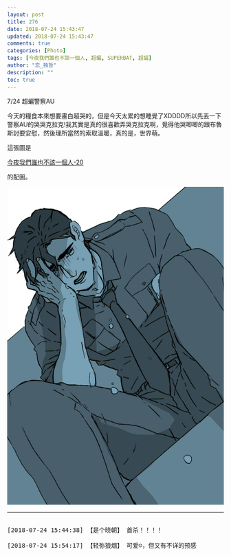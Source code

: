```yaml
---
layout: post
title: 276
date: 2018-07-24 15:43:47
updated: 2018-07-24 15:43:47
comments: true
categories: [Photo]
tags: [今夜我們誰也不該一個人, 超蝙, SUPERBAT, 超蝠]
author: "恋_独哲"
description: ""
toc: true
---
```


<p>7/24 超蝙警察AU</p> 
<p>今天的糧食本來想要畫白超哭的，但是今天太累的想睡覺了XDDDD所以先丟一下警察AU的哭哭克拉克!我其實是真的很喜歡弄哭克拉克啊，覺得他哭唧唧的跟布魯斯討要安慰，然後理所當然的索取溫暖，真的是，世界萌。<br /></p> 
<p>這張圖是</p> 
<p><a target="_blank" href="http://lianduzhe.lofter.com/post/1d458e50_eea217d5"  >今夜我們誰也不該一個人-20</a><br /></p> 
<p>的配圖。</p>

![](https://raw.githubusercontent.com/alicewish/maple50821/master/img_YW5MWVN1NEpoZFdtbjJyTVdyd3Izc0ZTMjEzSG1MaWUvSXgxQlZaaUsyMytlZmM4MjZHNUdnPT0.jpg)

---

<pre>

[2018-07-24 15:44:38] 【是个晓朝】 首杀！！！！

[2018-07-24 15:54:17] 【轻弥狼烟】 可爱☺，但又有不详的预感

</pre>